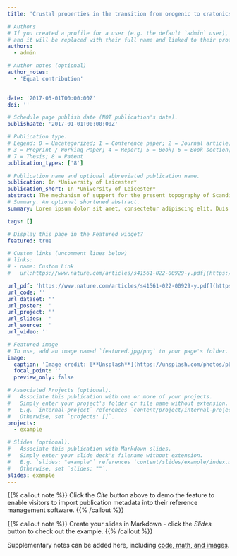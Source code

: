 ```yaml
---
title: 'Crustal properties in the transition from orogenic to cratonics area from seismological analysis: example of the Baltic shield and the Scandinavian mountains'

# Authors
# If you created a profile for a user (e.g. the default `admin` user), write the username (folder name) here
# and it will be replaced with their full name and linked to their profile.
authors:
  - admin

# Author notes (optional)
author_notes:
  - 'Equal contribution'
  

date: '2017-05-01T00:00:00Z'
doi: ''

# Schedule page publish date (NOT publication's date).
publishDate: '2017-01-01T00:00:00Z'

# Publication type.
# Legend: 0 = Uncategorized; 1 = Conference paper; 2 = Journal article;
# 3 = Preprint / Working Paper; 4 = Report; 5 = Book; 6 = Book section;
# 7 = Thesis; 8 = Patent
publication_types: ['8']

# Publication name and optional abbreviated publication name.
publication: In *University of Leicester*
publication_short: In *University of Leicester*
abstract: The mechanism of support for the present topography of Scandinavia is not well explained by current crustal models. High topography in Norway and Sweden (Scandinavian Alps) is directly in contact with a relatively flat region (the Baltic shield). A crustal root beneath the Scandinavian Alps, expected from Airy isostatic calculations, is not present and the gravity anomaly map suggests lateral variations in density support present day topography. To bring new constrains on the variation of crustal properties we use P-receiver functions and ambient seismic noise. Using these methods we quantify Moho depth and depth-velocity variations across the crust. P-receiver functions indicate the presence of a high velocity layer at the base of the crust, interpreted as magmatic underplating or eclogitization. Ambient seismic noise provides data from Rayleigh wave seismic tomography and identifies the presence of a low velocity layer associated with granite intrusion in the upper-middle crust. Our new crustal thickness map shows that the topography at the surface is not reflected by the Moho topography in this region. We observe a relative thickening of the crust from the Atlantic coast (40 km) to the Gulf of Bothnia (44 km). Secondly, Moho sharpness analysis and 1D depth-velocity profiles show a difference in the transition from crust and upper mantle. A high velocity layer (Vp>7.1 km.s−1) beneath the Baltic shield is missing beneath the Scandinavian mountains. This observation explains the crustal thickness variations beneath the mountain belt and the shield, with magmatic underplating beneath the shield and a delamination of the lower crust due to eclogitization process beneath the mountain range. In addition the presence of a local low density layer (granitic body) in the upper crust beneath the northern mountains seems to be a possible mechanism to explain the presence day topography in this region. 
# Summary. An optional shortened abstract.
summary: Lorem ipsum dolor sit amet, consectetur adipiscing elit. Duis posuere tellus ac convallis placerat. Proin tincidunt magna sed ex sollicitudin condimentum.

tags: []

# Display this page in the Featured widget?
featured: true

# Custom links (uncomment lines below)
# links:
# - name: Custom Link
#   url:https://www.nature.com/articles/s41561-022-00929-y.pdf](https://leicester.figshare.com/articles/thesis/Crustal_properties_in_the_transition_from_orogenic_to_cratonic_areas_from_seismological_analysis_example_of_the_Baltic_shield_and_the_Scandinavian_Mountains/10224368

url_pdf: 'https://www.nature.com/articles/s41561-022-00929-y.pdf](https://leicester.figshare.com/articles/thesis/Crustal_properties_in_the_transition_from_orogenic_to_cratonic_areas_from_seismological_analysis_example_of_the_Baltic_shield_and_the_Scandinavian_Mountains/10224368'
url_code: ''
url_dataset: ''
url_poster: ''
url_project: ''
url_slides: ''
url_source: ''
url_video: ''

# Featured image
# To use, add an image named `featured.jpg/png` to your page's folder.
image:
  caption: 'Image credit: [**Unsplash**](https://unsplash.com/photos/pLCdAaMFLTE)'
  focal_point: ''
  preview_only: false

# Associated Projects (optional).
#   Associate this publication with one or more of your projects.
#   Simply enter your project's folder or file name without extension.
#   E.g. `internal-project` references `content/project/internal-project/index.md`.
#   Otherwise, set `projects: []`.
projects:
  - example

# Slides (optional).
#   Associate this publication with Markdown slides.
#   Simply enter your slide deck's filename without extension.
#   E.g. `slides: "example"` references `content/slides/example/index.md`.
#   Otherwise, set `slides: ""`.
slides: example
---
```


{{% callout note %}}
Click the _Cite_ button above to demo the feature to enable visitors to import publication metadata into their reference management software.
{{% /callout %}}

{{% callout note %}}
Create your slides in Markdown - click the _Slides_ button to check out the example.
{{% /callout %}}

Supplementary notes can be added here, including [code, math, and images](https://wowchemy.com/docs/writing-markdown-latex/).
